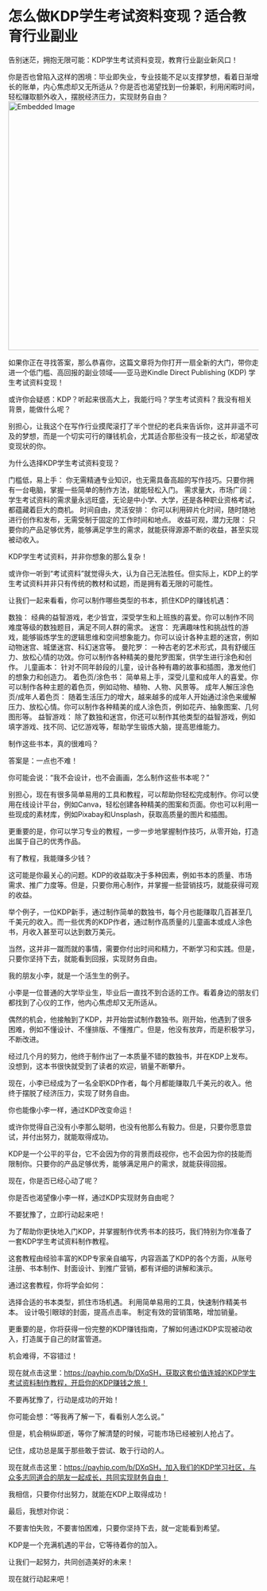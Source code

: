 # 怎么做KDP学生考试资料变现？适合教育行业副业

告别迷茫，拥抱无限可能：KDP学生考试资料变现，教育行业副业新风口！

你是否也曾陷入这样的困境：毕业即失业，专业技能不足以支撑梦想，看着日渐增长的账单，内心焦虑却又无所适从？你是否也渴望找到一份兼职，利用闲暇时间，轻松赚取额外收入，摆脱经济压力，实现财务自由？
<img src="https://raw.githubusercontent.com/sangjk/ythunder/refs/heads/master/we3.jpg" alt="Embedded Image" width="750" height="500">


如果你正在寻找答案，那么恭喜你，这篇文章将为你打开一扇全新的大门，带你走进一个低门槛、高回报的副业领域——亚马逊Kindle Direct Publishing (KDP) 学生考试资料变现！

或许你会疑惑：KDP？听起来很高大上，我能行吗？学生考试资料？我没有相关背景，能做什么呢？

别担心，让我这个在写作行业摸爬滚打了半个世纪的老兵来告诉你，这并非遥不可及的梦想，而是一个切实可行的赚钱机会，尤其适合那些没有一技之长，却渴望改变现状的你。

为什么选择KDP学生考试资料变现？

   门槛低，易上手： 你无需精通专业知识，也无需具备高超的写作技巧。只要你拥有一台电脑，掌握一些简单的制作方法，就能轻松入门。
   需求量大，市场广阔： 学生考试资料的需求量永远旺盛，无论是中小学、大学，还是各种职业资格考试，都蕴藏着巨大的商机。
   时间自由，灵活安排： 你可以利用碎片化时间，随时随地进行创作和发布，无需受制于固定的工作时间和地点。
   收益可观，潜力无限： 只要你的产品足够优秀，能够满足学生的需求，就能获得源源不断的收益，甚至实现被动收入。

KDP学生考试资料，并非你想象的那么复杂！

或许你一听到“考试资料”就觉得头大，认为自己无法胜任。但实际上，KDP上的学生考试资料并非只有传统的教材和试题，而是拥有着无限的可能性。

让我们一起来看看，你可以制作哪些类型的书本，抓住KDP的赚钱机遇：

   数独： 经典的益智游戏，老少皆宜，深受学生和上班族的喜爱。你可以制作不同难度等级的数独题目，满足不同人群的需求。
   迷宫： 充满趣味性和挑战性的游戏，能够锻炼学生的逻辑思维和空间想象能力。你可以设计各种主题的迷宫，例如动物迷宫、城堡迷宫、科幻迷宫等。
   曼陀罗： 一种古老的艺术形式，具有舒缓压力、放松心情的功效。你可以制作各种精美的曼陀罗图案，供学生进行涂色和创作。
   儿童画本： 针对不同年龄段的儿童，设计各种有趣的故事和插图，激发他们的想象力和创造力。
   着色页/涂色书： 简单易上手，深受儿童和成年人的喜爱。你可以制作各种主题的着色页，例如动物、植物、人物、风景等。
   成年人解压涂色页/成年人着色页： 随着生活压力的增大，越来越多的成年人开始通过涂色来缓解压力、放松心情。你可以制作各种精美的成人涂色页，例如花卉、抽象图案、几何图形等。
   益智游戏： 除了数独和迷宫，你还可以制作其他类型的益智游戏，例如填字游戏、找不同、记忆游戏等，帮助学生锻炼大脑，提高思维能力。

制作这些书本，真的很难吗？

答案是：一点也不难！

你可能会说：“我不会设计，也不会画画，怎么制作这些书本呢？”

别担心，现在有很多简单易用的工具和教程，可以帮助你轻松完成制作。你可以使用在线设计平台，例如Canva，轻松创建各种精美的图案和页面。你也可以利用一些现成的素材库，例如Pixabay和Unsplash，获取高质量的图片和插图。

更重要的是，你可以学习专业的教程，一步一步地掌握制作技巧，从零开始，打造出属于自己的优秀作品。

有了教程，我能赚多少钱？

这可能是你最关心的问题。KDP的收益取决于多种因素，例如书本的质量、市场需求、推广力度等。但是，只要你用心制作，并掌握一些营销技巧，就能获得可观的收益。

举个例子，一位KDP新手，通过制作简单的数独书，每个月也能赚取几百甚至几千美元的收入。而一些优秀的KDP作者，通过制作高质量的儿童画本或成人涂色书，月收入甚至可以达到数万美元。

当然，这并非一蹴而就的事情，需要你付出时间和精力，不断学习和实践。但是，只要你坚持下去，就能看到回报，实现财务自由。

我的朋友小李，就是一个活生生的例子。

小李是一位普通的大学毕业生，毕业后一直找不到合适的工作。看着身边的朋友们都找到了心仪的工作，他内心焦虑却又无所适从。

偶然的机会，他接触到了KDP，并开始尝试制作数独书。刚开始，他遇到了很多困难，例如不懂设计、不懂排版、不懂推广。但是，他没有放弃，而是积极学习，不断改进。

经过几个月的努力，他终于制作出了一本质量不错的数独书，并在KDP上发布。没想到，这本书很快就受到了读者的欢迎，销量不断攀升。

现在，小李已经成为了一名全职KDP作者，每个月都能赚取几千美元的收入。他终于摆脱了经济压力，实现了财务自由。

你也能像小李一样，通过KDP改变命运！

或许你觉得自己没有小李那么聪明，也没有他那么有毅力。但是，只要你愿意尝试，并付出努力，就能取得成功。

KDP是一个公平的平台，它不会因为你的背景而歧视你，也不会因为你的技能而限制你。只要你的产品足够优秀，能够满足用户的需求，就能获得回报。

现在，你是否已经心动了呢？

你是否也渴望像小李一样，通过KDP实现财务自由呢？

不要犹豫了，立即行动起来吧！

为了帮助你更快地入门KDP，并掌握制作优秀书本的技巧，我们特别为你准备了一套KDP学生考试资料制作教程。

这套教程由经验丰富的KDP专家亲自编写，内容涵盖了KDP的各个方面，从账号注册、书本制作、封面设计、到推广营销，都有详细的讲解和演示。

通过这套教程，你将学会如何：

   选择合适的书本类型，抓住市场机遇。
   利用简单易用的工具，快速制作精美书本。
   设计吸引眼球的封面，提高点击率。
   制定有效的营销策略，增加销量。

更重要的是，你将获得一份完整的KDP赚钱指南，了解如何通过KDP实现被动收入，打造属于自己的财富管道。

机会难得，不容错过！

现在就点击这里：https://payhip.com/b/DXqSH，获取这套价值连城的KDP学生考试资料制作教程，开启你的KDP赚钱之旅！

不要再犹豫了，行动是成功的开始！

你可能会想：“等我再了解一下，看看别人怎么说。”

但是，机会稍纵即逝，等你了解清楚的时候，可能市场已经被别人抢占了。

记住，成功总是属于那些敢于尝试、敢于行动的人。

现在就点击这里：https://payhip.com/b/DXqSH，加入我们的KDP学习社区，与众多志同道合的朋友一起成长，共同实现财务自由！

我相信，只要你付出努力，就能在KDP上取得成功！

最后，我想对你说：

不要害怕失败，不要害怕困难，只要你坚持下去，就一定能看到希望。

KDP是一个充满机遇的平台，它等待着你的加入。

让我们一起努力，共同创造美好的未来！

现在就行动起来吧！